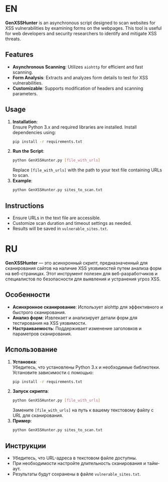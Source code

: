 # EN
**GenXSSHunter** is an asynchronous script designed to scan websites for XSS vulnerabilities by examining forms on the webpages. This tool is useful for web developers and security researchers to identify and mitigate XSS threats.

## Features
- **Asynchronous Scanning**: Utilizes `aiohttp` for efficient and fast scanning.
- **Form Analysis**: Extracts and analyzes form details to test for XSS vulnerabilities.
- **Customizable**: Supports modification of headers and scanning parameters.

## Usage
1. **Installation**:\
    Ensure Python 3.x and required libraries are installed. Install dependencies using:
   ```bash
   pip install -r requirements.txt
   ```
2. **Run the Script**:
   ```bash
   python GenXSSHunter.py [file_with_urls]
   ```
   Replace `[file_with_urls]` with the path to your text file containing URLs to scan.
3. **Example**:
   ```bash
   python GenXSSHunter.py sites_to_scan.txt
   ```

## Instructions
- Ensure URLs in the text file are accessible.
- Customize scan duration and timeout settings as needed.
- Results will be saved in `vulnerable_sites.txt`.

# RU
**GenXSSHunter** — это асинхронный скрипт, предназначенный для сканирования сайтов на наличие XSS уязвимостей путем анализа форм на веб-страницах. Этот инструмент полезен для веб-разработчиков и специалистов по безопасности для выявления и устранения угроз XSS.

## Особенности
- **Асинхронное сканирование**: Использует aiohttp для эффективного и быстрого сканирования.
- **Анализ форм**: Извлекает и анализирует детали форм для тестирования на XSS уязвимости.
- **Настраиваемость**: Поддерживает изменение заголовков и параметров сканирования.

## Использование
1. **Установка**:\
   Убедитесь, что установлены Python 3.x и необходимые библиотеки. Установите зависимости с помощью:
   ```bash
   pip install -r requirements.txt
   ```
2. **Запуск скрипта**:
   ```bash
   python GenXSSHunter.py [file_with_urls]
   ```
   Замените `[file_with_urls]` на путь к вашему текстовому файлу с URL для сканирования.
3. **Пример**:
   ```bash
   python GenXSSHunter.py sites_to_scan.txt
   ```

## Инструкции
- Убедитесь, что URL-адреса в текстовом файле доступны.
- При необходимости настройте длительность сканирования и тайм-аут.
- Результаты будут сохранены в файле `vulnerable_sites.txt`.
